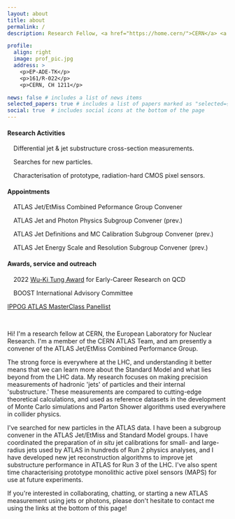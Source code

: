 ```yaml
---
layout: about
title: about
permalink: /
description: Research Fellow, <a href="https://home.cern/">CERN</a> <a href="https://atlas.cern/">ATLAS</a> Team. <a href="https://mleblanc.web.cern.ch/MLB_CV.pdf"><i>Curriculum vitae</i></a>.

profile:
  align: right
  image: prof_pic.jpg
  address: >
    <p>EP-ADE-TK</p>
    <p>161/R-022</p>
    <p>CERN, CH 1211</p>

news: false # includes a list of news items
selected_papers: true # includes a list of papers marked as "selected={true}"
social: true  # includes social icons at the bottom of the page
---
```


<p><h4>Research Activities</h4></p>

<p><i class="fas fa-microscope"></i>&#8195;Differential jet & jet substructure cross-section measurements.</p>

<p><i class="fas fa-search"></i>&#8195;Searches for new particles.</p>

<p><i class="fas fa-microchip"></i>&#8195;Characterisation of prototype, radiation-hard CMOS pixel sensors.</p>

<p><h4>Appointments</h4></p>

<p><i class="fas fa-project-diagram"></i>&#8195;ATLAS Jet/EtMiss Combined Peformance Group Convener</p>

<p><i class="fas fa-lightbulb"></i>&#8195;ATLAS Jet and Photon Physics Subgroup Convener (prev.)</p>

<p><i class="far fa-paper-plane"></i>&#8195;ATLAS Jet Definitions and MC Calibration Subgroup Convener (prev.)</p>

<p><i class="fas fa-ruler-combined"></i>&#8195;ATLAS Jet Energy Scale and Resolution Subgroup Convener (prev.)</p>

<p><h4> Awards, service and outreach </h4></p>

<p><i class="fas fa-award"></i>&#8195;2022 <a href="https://cteq.gitlab.io/post/">Wu-Ki Tung Award</a> for Early-Career Research on QCD</p>

<p><i class="far fa-comments"></i>&#8195;BOOST International Advisory Committee</p>

<p><i class="fas fa-globe"></i></p><a href="https://atlas.physicsmasterclasses.org/en/index.htm">IPPOG ATLAS MasterClass Panellist</a></p>

<br>

<p>Hi! I'm a research fellow at CERN, the European Laboratory for Nuclear Research. I'm a member of the CERN ATLAS Team, and am presently a convener of the ATLAS Jet/EtMiss Combined Performance Group.</p>

<p>The strong force is everywhere at the LHC, and understanding it better means that we can learn more about the Standard Model and what lies beyond from the LHC data. My research focuses on making precision measurements of hadronic 'jets' of particles and their internal 'substructure.' These measurements are compared to cutting-edge theoretical calculations, and used as reference datasets in the development of Monte Carlo simulations and Parton Shower algorithms used everywhere in collider physics.</p>

<p>I've searched for new particles in the ATLAS data. I have been a subgroup convener in the ATLAS Jet/EtMiss and Standard Model groups. I have coordinated the preparation of <i>in situ</i> jet calibrations for small- and large-radius jets used by ATLAS in hundreds of Run 2 physics analyses, and I have developed new jet reconstruction algorithms to improve jet substructure performance in ATLAS for Run 3 of the LHC. I've also spent time characterising prototype monolithic active pixel sensors (MAPS) for use at future experiments.</p>

<p>If you're interested in collaborating, chatting, or starting a new ATLAS measurement using jets or photons, please don't hesitate to contact me using the links at the bottom of this page!</p>
